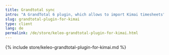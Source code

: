 ```yaml
---
title: Grandtotal sync
intro: "A GrandTotal 6 plugin, which allows to import Kimai timesheets"
slug: grandtotal-plugin-for-kimai
type: client
lang: de
permalink: /de/store/keleo-grandtotal-plugin-for-kimai.html
---
```


{% include store/keleo-grandtotal-plugin-for-kimai.md %}
